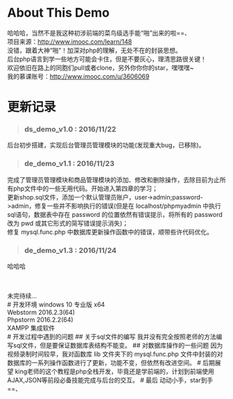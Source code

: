 # About This Demo
哈哈哈，当然不是我这种初涉前端的菜鸟级选手能“啪”出来的啦==、<br/>
项目来源：http://www.imooc.com/learn/148 <br/>
没错，跟着大神“啪”！加深对php的理解，无处不在的封装思想。<br/>
后台php语言到学一些地方可能会卡住，但是不要灰心，理清思路很关键！<br/>
欢迎依旧在路上的同胞们pull或者clone，另外你你你的star，嘿嘿嘿~ <br/>
我的慕课账号：http://www.imooc.com/u/3606069
# 更新记录 
> ### ds_demo_v1.0 : 2016/11/22 

后台初步搭建，实现后台管理员管理模块的功能(发现重大bug，已移除)。
> ### de_demo_v1.1 : 2016/11/23 

完成了管理员管理模块和商品管理模块的添加、修改和删除操作，去除目前为止所有php文件中的一些无用代码。开始进入第四章的学习；<br/>
更新shop.sql文件，添加一个默认管理员账户，user->admin;password->admin，修复一些并不影响执行的错误(但是在 localhost/phpmyadmin 中执行sql语句，数据表中存在 password 的位置依然有错误提示，将所有的 password 改为 pwd 或其它形式的简写错误提示消失)；<br/>
修复 mysql.func.php 中数据库更新操作函数中的错误，顺带些许代码优化。
>### de_demo_v1.3 : 2016/11/24 

哈哈哈

<br/>
<br/>
未完待续... <br/>
# 开发环境
windows 10 专业版 x64 <br/>
Webstorm 2016.2.3(64) <br/>
Phpstorm 2016.2.2(64) <br/>
XAMPP 集成软件 <br/>
# 开发过程中遇到的问题
## 关于sql文件的编写
我并没有完全按照老师的方法编写sql文件，但是要保证数据库表结构不能变。
## 对数据库操作的一些问题
因为视频录制时间较早，我对函数库 lib 文件夹下的 mysql.func.php 文件中封装的对数据库的一系列操作函数进行了更新，功能不变，但依然有改进空间。
# 后期展望
king老师的这个教程是php全栈开发，毕竟还是学前端的，计划到前端使用AJAX,JSON等前段必备技能完成与后台的交互。
# 最后
动动小手，star到手==、
